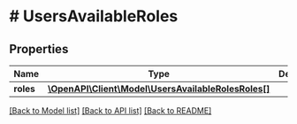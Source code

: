 # # UsersAvailableRoles

## Properties

Name | Type | Description | Notes
------------ | ------------- | ------------- | -------------
**roles** | [**\OpenAPI\Client\Model\UsersAvailableRolesRoles[]**](UsersAvailableRolesRoles.md) |  | [optional]

[[Back to Model list]](../../README.md#models) [[Back to API list]](../../README.md#endpoints) [[Back to README]](../../README.md)
